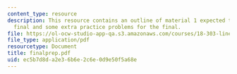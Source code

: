 ```yaml
---
content_type: resource
description: This resource contains an outline of material 1 expected to know for
  final and some extra practice problems for the final.
file: https://ol-ocw-studio-app-qa.s3.amazonaws.com/courses/18-303-linear-partial-differential-equations-fall-2006/ec5b7d8da2e36b6e2c6e0d9e50f5a68e_finalprep.pdf
file_type: application/pdf
resourcetype: Document
title: finalprep.pdf
uid: ec5b7d8d-a2e3-6b6e-2c6e-0d9e50f5a68e
---
```


